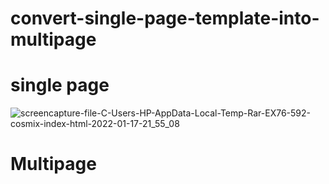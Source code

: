 # convert-single-page-template-into-multipage
<h1>single page</h1>

![screencapture-file-C-Users-HP-AppData-Local-Temp-Rar-EX76-592-cosmix-index-html-2022-01-17-21_55_08](https://user-images.githubusercontent.com/58651025/149806321-d734243e-f399-4b43-81e3-fcbc0927611e.png)

<h1>Multipage</h1>
